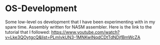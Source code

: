 # OS-Development
Some low-level os development that I have been experimenting with in my spare time. Assembly written for NASM assembler. Here is the link to the tutorial that I followed: https://www.youtube.com/watch?v=Lke3QOytgcQ&list=PLmlvkUN3-1MNKwINqdCDtTdNDjfBmWcZA 
